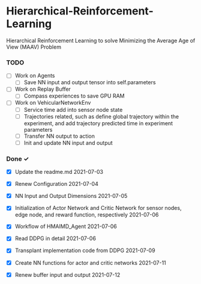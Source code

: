 # Hierarchical-Reinforcement-Learning
Hierarchical Reinforcement Learning to solve Minimizing the Average Age of View (MAAV) Problem

### TODO
- [ ] Work on Agents
    - [ ] Save NN input and output tensor into self.parameters
- [ ] Work on Replay Buffer
    - [ ] Compass experiences to save GPU RAM
- [ ] Work on VehicularNetworkEnv
    - [ ] Service time add into sensor node state
    - [ ] Trajectories related, such as define global trajectory within the experiment, and add trajectory predicted time in experiment parameters
    - [ ] Transfer NN output to action     
    - [ ] Init and update NN input and output 

### Done ✓

- [x] Update the readme.md 2021-07-03
- [x] Renew Configuration 2021-07-04
- [x] NN Input and Output Dimensions 2021-07-05
- [x] Initialization of Actor Network and Critic Network for sensor nodes, edge node, and reward function, respectively 2021-07-06
- [x] Workflow of HMAIMD_Agent 2021-07-06
- [x] Read DDPG in detail 2021-07-06
- [x] Transplant implementation code from DDPG 2021-07-09
- [x] Create NN functions for actor and critic networks 2021-07-11
- [x] Renew buffer input and output 2021-07-12

